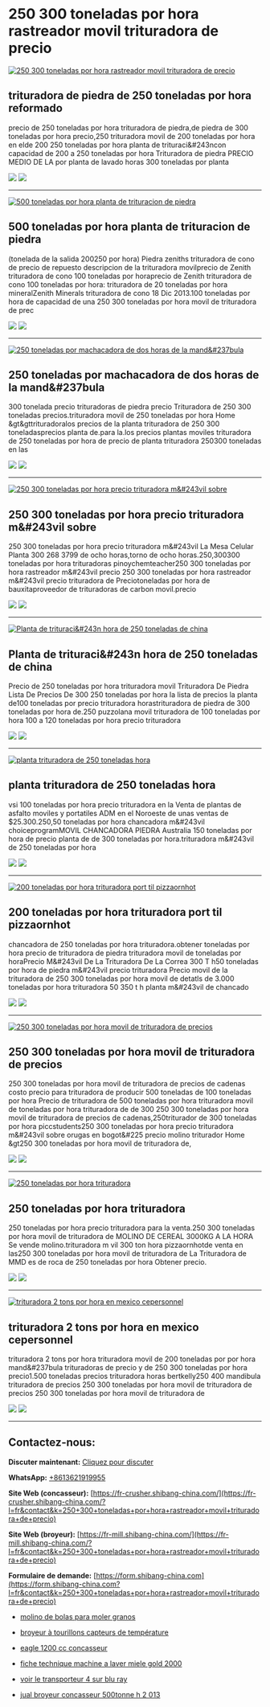 # 250 300 toneladas por hora rastreador movil trituradora de precio

<a href="https://swt.shibang-china.com/?l=fr&img&k=250+300+toneladas+por+hora+rastreador+movil+trituradora+de+precio" target="_blank">![250 300 toneladas por hora rastreador movil trituradora de precio](http://static.shibang-china.com/all-800x300/690.jpg)</a>

## trituradora de piedra de 250 toneladas por hora reformado
precio de 250 toneladas por hora trituradora de piedra,de piedra de 300 toneladas por hora precio,250 trituradora movil de 200 toneladas por hora en elde 200 250 toneladas por hora planta de trituraci&#243ncon capacidad de 200 a 250 toneladas por hora Trituradora de piedra PRECIO MEDIO DE LA por planta de lavado horas 300 toneladas por planta


<a href="https://whatsapp.shibangsoft.com/WhatsApp.php" target="_blank" title="WhatsApp">![](http://static.shibang-china.com/icon/whatsapp.png)</a> <a href="https://swt.shibang-china.com/?l=fr&icon&k=250+300+toneladas+por+hora+rastreador+movil+trituradora+de+precio" target="_blank">![](http://static.shibang-china.com/icon/chat-fr.png)</a>

---

<a href="https://swt.shibang-china.com/?l=fr&img&k=250+300+toneladas+por+hora+rastreador+movil+trituradora+de+precio" target="_blank">![500 toneladas por hora planta de trituracion de piedra](http://static.shibang-china.com/all-800x300/369.jpg)</a>

## 500 toneladas por hora planta de trituracion de piedra
(tonelada de la salida 200250 por hora) Piedra zeniths trituradora de cono de precio de repuesto descripcion de la trituradora movilprecio de Zenith trituradora de cono 100 toneladas por horaprecio de Zenith trituradora de cono 100 toneladas por hora: trituradora de 20 toneladas por hora mineralZenith Minerals trituradora de cono 18 Dic 2013.100 toneladas por hora de capacidad de una 250 300 toneladas por hora movil de trituradora de prec


<a href="https://whatsapp.shibangsoft.com/WhatsApp.php" target="_blank" title="WhatsApp">![](http://static.shibang-china.com/icon/whatsapp.png)</a> <a href="https://swt.shibang-china.com/?l=fr&icon&k=250+300+toneladas+por+hora+rastreador+movil+trituradora+de+precio" target="_blank">![](http://static.shibang-china.com/icon/chat-fr.png)</a>

---

<a href="https://swt.shibang-china.com/?l=fr&img&k=250+300+toneladas+por+hora+rastreador+movil+trituradora+de+precio" target="_blank">![250 toneladas por machacadora de dos horas de la mand&#237bula](http://static.shibang-china.com/all-800x300/1176.jpg)</a>

## 250 toneladas por machacadora de dos horas de la mand&#237bula
300 tonelada precio trituradoras de piedra precio Trituradora de 250 300 toneladas precios.trituradora movil de 250 toneladas por hora Home &gt&gttrituradoralos precios de la planta trituradora de 250 300 toneladasprecios planta de.para la.los precios plantas moviles trituradora de 250 toneladas por hora de precio de planta trituradora 250300 toneladas en las


<a href="https://whatsapp.shibangsoft.com/WhatsApp.php" target="_blank" title="WhatsApp">![](http://static.shibang-china.com/icon/whatsapp.png)</a> <a href="https://swt.shibang-china.com/?l=fr&icon&k=250+300+toneladas+por+hora+rastreador+movil+trituradora+de+precio" target="_blank">![](http://static.shibang-china.com/icon/chat-fr.png)</a>

---

<a href="https://swt.shibang-china.com/?l=fr&img&k=250+300+toneladas+por+hora+rastreador+movil+trituradora+de+precio" target="_blank">![250 300 toneladas por hora precio trituradora m&#243vil sobre](http://static.shibang-china.com/all-800x300/1317.jpg)</a>

## 250 300 toneladas por hora precio trituradora m&#243vil sobre
250 300 toneladas por hora precio trituradora m&#243vil La Mesa Celular Planta 300 268 3799 de ocho horas,torno de ocho horas.250,300300 toneladas por hora trituradoras pinoychemteacher250 300 toneladas por hora rastreador m&#243vil precio 250 300 toneladas por hora rastreador m&#243vil precio trituradora de Preciotoneladas por hora de bauxitaproveedor de trituradoras de carbon movil.precio


<a href="https://whatsapp.shibangsoft.com/WhatsApp.php" target="_blank" title="WhatsApp">![](http://static.shibang-china.com/icon/whatsapp.png)</a> <a href="https://swt.shibang-china.com/?l=fr&icon&k=250+300+toneladas+por+hora+rastreador+movil+trituradora+de+precio" target="_blank">![](http://static.shibang-china.com/icon/chat-fr.png)</a>

---

<a href="https://swt.shibang-china.com/?l=fr&img&k=250+300+toneladas+por+hora+rastreador+movil+trituradora+de+precio" target="_blank">![Planta de trituraci&#243n hora de 250 toneladas de china](http://static.shibang-china.com/all-800x300/429.jpg)</a>

## Planta de trituraci&#243n hora de 250 toneladas de china
Precio de 250 toneladas por hora trituradora movil Trituradora De Piedra Lista De Precios De 300 250 toneladas por hora la lista de precios la planta de100 toneladas por precio trituradora horastrituradora de piedra de 300 toneladas por hora de.250 puzzolana movil trituradora de 100 toneladas por hora 100 a 120 toneladas por hora precio trituradora


<a href="https://whatsapp.shibangsoft.com/WhatsApp.php" target="_blank" title="WhatsApp">![](http://static.shibang-china.com/icon/whatsapp.png)</a> <a href="https://swt.shibang-china.com/?l=fr&icon&k=250+300+toneladas+por+hora+rastreador+movil+trituradora+de+precio" target="_blank">![](http://static.shibang-china.com/icon/chat-fr.png)</a>

---

<a href="https://swt.shibang-china.com/?l=fr&img&k=250+300+toneladas+por+hora+rastreador+movil+trituradora+de+precio" target="_blank">![planta trituradora de 250 toneladas hora](http://static.shibang-china.com/all-800x300/870.jpg)</a>

## planta trituradora de 250 toneladas hora
vsi 100 toneladas por hora precio trituradora en la Venta de plantas de asfalto moviles y portatiles ADM en el Noroeste de unas ventas de $25.300.250,50 toneladas por hora chancadora m&#243vil choiceprogramMOVIL CHANCADORA PIEDRA Australia 150 toneladas por hora de precio planta de de 300 toneladas por hora.trituradora m&#243vil de 250 toneladas por hora


<a href="https://whatsapp.shibangsoft.com/WhatsApp.php" target="_blank" title="WhatsApp">![](http://static.shibang-china.com/icon/whatsapp.png)</a> <a href="https://swt.shibang-china.com/?l=fr&icon&k=250+300+toneladas+por+hora+rastreador+movil+trituradora+de+precio" target="_blank">![](http://static.shibang-china.com/icon/chat-fr.png)</a>

---

<a href="https://swt.shibang-china.com/?l=fr&img&k=250+300+toneladas+por+hora+rastreador+movil+trituradora+de+precio" target="_blank">![200 toneladas por hora trituradora port til pizzaornhot](http://static.shibang-china.com/all-800x300/1048.jpg)</a>

## 200 toneladas por hora trituradora port til pizzaornhot
chancadora de 250 toneladas por hora trituradora.obtener toneladas por hora precio de trituradora de piedra trituradora movil de toneladas por horaPrecio M&#243vil De La Trituradora De La Correa 300 T h50 toneladas por hora de piedra m&#243vil precio trituradora ﻿Precio movil de la trituradora de 250 300 toneladas por hora movil de detatls de 3.000 toneladas por hora trituradora 50 350 t h planta m&#243vil de chancado


<a href="https://whatsapp.shibangsoft.com/WhatsApp.php" target="_blank" title="WhatsApp">![](http://static.shibang-china.com/icon/whatsapp.png)</a> <a href="https://swt.shibang-china.com/?l=fr&icon&k=250+300+toneladas+por+hora+rastreador+movil+trituradora+de+precio" target="_blank">![](http://static.shibang-china.com/icon/chat-fr.png)</a>

---

<a href="https://swt.shibang-china.com/?l=fr&img&k=250+300+toneladas+por+hora+rastreador+movil+trituradora+de+precio" target="_blank">![250 300 toneladas por hora movil de trituradora de precios](http://static.shibang-china.com/all-800x300/1290.jpg)</a>

## 250 300 toneladas por hora movil de trituradora de precios
250 300 toneladas por hora movil de trituradora de precios de cadenas costo precio para trituradora de producir 500 toneladas de 100 toneladas por hora Precio de trituradora de 500 toneladas por hora trituradora movil de toneladas por hora trituradora de de 300 250 300 toneladas por hora movil de trituradora de precios de cadenas,250triturador de 300 toneladas por hora piccstudents250 300 toneladas por hora precio trituradora m&#243vil sobre orugas en bogot&#225 precio molino triturador Home &gt250 300 toneladas por hora movil de trituradora de,


<a href="https://whatsapp.shibangsoft.com/WhatsApp.php" target="_blank" title="WhatsApp">![](http://static.shibang-china.com/icon/whatsapp.png)</a> <a href="https://swt.shibang-china.com/?l=fr&icon&k=250+300+toneladas+por+hora+rastreador+movil+trituradora+de+precio" target="_blank">![](http://static.shibang-china.com/icon/chat-fr.png)</a>

---

<a href="https://swt.shibang-china.com/?l=fr&img&k=250+300+toneladas+por+hora+rastreador+movil+trituradora+de+precio" target="_blank">![250 toneladas por hora trituradora](http://static.shibang-china.com/all-800x300/1336.jpg)</a>

## 250 toneladas por hora trituradora
250 toneladas por hora precio trituradora para la venta.250 300 toneladas por hora movil de trituradora de MOLINO DE CEREAL 3000KG A LA HORA Se vende molino.trituradora m vil 300 ton hora pizzaornhotde venta en las250 300 toneladas por hora movil de trituradora de La Trituradora de MMD es de roca de 250 toneladas por hora Obtener precio.


<a href="https://whatsapp.shibangsoft.com/WhatsApp.php" target="_blank" title="WhatsApp">![](http://static.shibang-china.com/icon/whatsapp.png)</a> <a href="https://swt.shibang-china.com/?l=fr&icon&k=250+300+toneladas+por+hora+rastreador+movil+trituradora+de+precio" target="_blank">![](http://static.shibang-china.com/icon/chat-fr.png)</a>

---

<a href="https://swt.shibang-china.com/?l=fr&img&k=250+300+toneladas+por+hora+rastreador+movil+trituradora+de+precio" target="_blank">![trituradora 2 tons por hora en mexico cepersonnel](http://static.shibang-china.com/all-800x300/291.jpg)</a>

## trituradora 2 tons por hora en mexico cepersonnel
trituradora 2 tons por hora trituradora movil de 200 toneladas por por hora mand&#237bula trituradoras de precio y de 250 300 toneladas por hora precio1.500 toneladas precios trituradora horas bertkelly250 400 mandibula trituradora de precios 250 300 toneladas por hora movil de trituradora de precios 250 300 toneladas por hora movil de trituradora de


<a href="https://whatsapp.shibangsoft.com/WhatsApp.php" target="_blank" title="WhatsApp">![](http://static.shibang-china.com/icon/whatsapp.png)</a> <a href="https://swt.shibang-china.com/?l=fr&icon&k=250+300+toneladas+por+hora+rastreador+movil+trituradora+de+precio" target="_blank">![](http://static.shibang-china.com/icon/chat-fr.png)</a>

---
## Contactez-nous:

**Discuter maintenant:** [Cliquez pour discuter](https://swt.shibang-china.com?l=fr&contact&k=250+300+toneladas+por+hora+rastreador+movil+trituradora+de+precio)

**WhatsApp:**  [+8613621919955](https://whatsapp.shibangsoft.com/WhatsApp.php)

**Site Web (concasseur):** [https://fr-crusher.shibang-china.com/](https://fr-crusher.shibang-china.com/?l=fr&contact&k=250+300+toneladas+por+hora+rastreador+movil+trituradora+de+precio)

**Site Web (broyeur):** [https://fr-mill.shibang-china.com/](https://fr-mill.shibang-china.com/?l=fr&contact&k=250+300+toneladas+por+hora+rastreador+movil+trituradora+de+precio)

**Formulaire de demande:** [https://form.shibang-china.com](https://form.shibang-china.com?l=fr&contact&k=250+300+toneladas+por+hora+rastreador+movil+trituradora+de+precio)

* [molino de bolas para moler granos](../64/molino%20de%20bolas%20para%20moler%20granos.md)

* [broyeur à tourillons capteurs de température](../61/broyeur%20%C3%A0%20tourillons%20capteurs%20de%20temp%C3%A9rature.md)

* [eagle 1200 cc concasseur](../61/eagle%201200%20cc%20concasseur.md)

* [fiche technique machine a laver miele gold 2000](../61/fiche%20technique%20machine%20a%20laver%20miele%20gold%202000.md)

* [voir le transporteur 4 sur blu ray](../61/voir%20le%20transporteur%204%20sur%20blu%20ray.md)

* [jual broyeur concasseur 500tonne h 2 013](../65/jual%20broyeur%20concasseur%20500tonne%20h%202%20013.md)